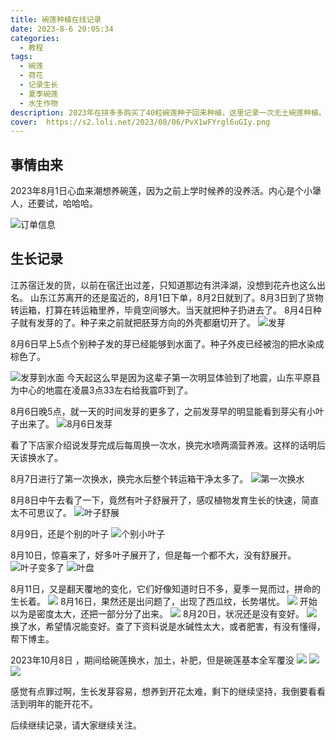 ```yaml
---
title: 碗莲种植在线记录
date: 2023-8-6 20:05:34
categories:
  - 教程
tags:
  - 碗莲
  - 荷花
  - 记录生长
  - 夏季碗莲
  - 水生作物
description: 2023年在拼多多购买了40粒碗莲种子回来种植，这里记录一次无土碗莲种植。
cover:  https://s2.loli.net/2023/08/06/PvX1wFYrgl6uGIy.png
---
```


## 事情由来
2023年8月1日心血来潮想养碗莲，因为之前上学时候养的没养活。内心是个小犟人，还要试，哈哈哈。

![订单信息](https://s2.loli.net/2023/08/06/spcRyr8tOCh4Tgj.png)

## 生长记录

江苏宿迁发的货，以前在宿迁出过差，只知道那边有洪泽湖，没想到花卉也这么出名。
山东江苏离开的还是蛮近的，8月1日下单，8月2日就到了。8月3日到了货物转运箱，打算在转运箱里养，毕竟空间够大。当天就把种子扔进去了。
8月4日种子就有发芽的了。种子来之前就把胚芽方向的外壳都磨切开了。
![发芽](https://s2.loli.net/2023/08/06/HDhIscdijOTg42u.png)

8月6日早上5点个别种子发的芽已经能够到水面了。种子外皮已经被泡的把水染成棕色了。

![发芽到水面](https://s2.loli.net/2023/08/06/7XWiGrP2oMlTcS8.png)
今天起这么早是因为这辈子第一次明显体验到了地震，山东平原县为中心的地震在凌晨3点33左右给我震吓到了。

8月6日晚5点，就一天的时间发芽的更多了，之前发芽早的明显能看到芽尖有小叶子出来了。
![8月6日发芽](https://s2.loli.net/2023/08/06/qMcibmsegjY3Soz.png)

看了下店家介绍说发芽完成后每周换一次水，换完水喷两滴营养液。这样的话明后天该换水了。

8月7日进行了第一次换水，换完水后整个转运箱干净太多了。
![第一次换水](https://s2.loli.net/2023/08/08/gi2mzOQRuo4LtFv.png)

8月8日中午去看了一下，竟然有叶子舒展开了，感叹植物发育生长的快速，简直太不可思议了。
![叶子舒展](https://s2.loli.net/2023/08/08/CY1jJOakVIKNumx.png)

8月9日，还是个别的叶子
![个别小叶子](https://s2.loli.net/2023/08/11/RCSfUBk72EGilMN.png)

8月10日，惊喜来了，好多叶子展开了，但是每一个都不大，没有舒展开。
![叶子变多了](https://s2.loli.net/2023/08/11/BbXEDt4dvJlpRkZ.png)
![叶盘](https://s2.loli.net/2023/08/11/3tLg2cInsjqAWSk.png)

8月11日，又是翻天覆地的变化，它们好像知道时日不多，夏季一晃而过，拼命的生长着。
![](https://raw.githubusercontent.com/brvchaos/image/main/384083349061103808.jpg)
8月16日，果然还是出问题了，出现了西瓜纹，长势堪忧。
![](https://raw.githubusercontent.com/brvchaos/image/main/88192258207036409.jpg)
开始以为是密度太大，还把一部分分了出来。
![](https://raw.githubusercontent.com/brvchaos/image/main/390886787252724080.jpg)
8月20日，状况还是没有变好。
![](https://raw.githubusercontent.com/brvchaos/image/main/161729450196928467.jpg)
换了水，希望情况能变好。查了下资料说是水碱性太大，或者肥害，有没有懂得，帮下博主。

2023年10月8日 ，期间给碗莲换水，加土，补肥，但是碗莲基本全军覆没
![](https://raw.githubusercontent.com/brvchaos/image/main/42ea17faf81d56eadedcf778225250e.jpg)
![](https://raw.githubusercontent.com/brvchaos/image/main/ef25121135886719ea876fbf8c4ee31.jpg)
![](https://raw.githubusercontent.com/brvchaos/image/main/8bdaaa3fac9ba40174735f2991827c8.jpg)

感觉有点罪过啊，生长发芽容易，想养到开花太难，剩下的继续坚持，我倒要看看活到明年的能开花不。







后续继续记录，请大家继续关注。
